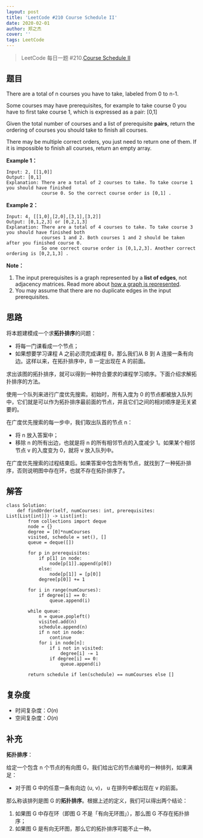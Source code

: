 ```yaml
---
layout: post
title: 'LeetCode #210 Course Schedule II'
date: 2020-02-01
author: 郑之杰
cover: ''
tags: LeetCode
---
```


> LeetCode 每日一题 #210.[Course Schedule II](https://leetcode-cn.com/problems/course-schedule-ii/)

## 题目
There are a total of n courses you have to take, labeled from 0 to n-1.

Some courses may have prerequisites, for example to take course 0 you have to first take course 1, which is expressed as a pair: [0,1]

Given the total number of courses and a list of prerequisite **pairs**, return the ordering of courses you should take to finish all courses.

There may be multiple correct orders, you just need to return one of them. If it is impossible to finish all courses, return an empty array.

**Example 1：**
```
Input: 2, [[1,0]] 
Output: [0,1]
Explanation: There are a total of 2 courses to take. To take course 1 you should have finished   
             course 0. So the correct course order is [0,1] .
```

**Example 2：**
```
Input: 4, [[1,0],[2,0],[3,1],[3,2]]
Output: [0,1,2,3] or [0,2,1,3]
Explanation: There are a total of 4 courses to take. To take course 3 you should have finished both     
             courses 1 and 2. Both courses 1 and 2 should be taken after you finished course 0. 
             So one correct course order is [0,1,2,3]. Another correct ordering is [0,2,1,3] .
```

**Note：**
1. The input prerequisites is a graph represented by a **list of edges**, not adjacency matrices. Read more about [how a graph is represented](https://www.khanacademy.org/computing/computer-science/algorithms/graph-representation/a/representing-graphs).
2. You may assume that there are no duplicate edges in the input prerequisites.


## 思路
将本题建模成一个求**拓扑排序**的问题：

- 将每一门课看成一个节点；
- 如果想要学习课程 A 之前必须完成课程 B，那么我们从 B 到 A 连接一条有向边。这样以来，在拓扑排序中，B 一定出现在 A 的前面。

求出该图的拓扑排序，就可以得到一种符合要求的课程学习顺序。下面介绍求解拓扑排序的方法。

使用一个队列来进行广度优先搜索。初始时，所有入度为 0 的节点都被放入队列中，它们就是可以作为拓扑排序最前面的节点，并且它们之间的相对顺序是无关紧要的。

在广度优先搜索的每一步中，我们取出队首的节点 n：

- 将 n 放入答案中；
- 移除 n 的所有出边，也就是将 n 的所有相邻节点的入度减少 1。如果某个相邻节点 v 的入度变为 0，就将 v 放入队列中。

在广度优先搜索的过程结束后。如果答案中包含所有节点，就找到了一种拓扑排序，否则说明图中存在环，也就不存在拓扑排序了。


## 解答
```
class Solution:
    def findOrder(self, numCourses: int, prerequisites: List[List[int]]) -> List[int]:
        from collections import deque
        node = {}
        degree = [0]*numCourses
        visited, schedule = set(), []
        queue = deque([])

        for p in prerequisites:
            if p[1] in node:
                node[p[1]].append(p[0])
            else:
                node[p[1]] = [p[0]]
            degree[p[0]] += 1

        for i in range(numCourses):
            if degree[i] == 0:
                queue.append(i)
        
        while queue:
            n = queue.popleft()
            visited.add(n)
            schedule.append(n)
            if n not in node:
                continue
            for i in node[n]:
                if i not in visited:
                    degree[i] -= 1
                if degree[i] == 0:
                    queue.append(i)
                    
        return schedule if len(schedule) == numCourses else []
```

## 复杂度
- 时间复杂度：$O(n)$
- 空间复杂度：$O(n)$

## 补充
**拓扑排序**：

给定一个包含 n 个节点的有向图 G，我们给出它的节点编号的一种排列，如果满足：

- 对于图 G 中的任意一条有向边 (u, v)， u 在排列中都出现在 v 的前面。

那么称该排列是图 G 的**拓扑排序**。根据上述的定义，我们可以得出两个结论：

1. 如果图 G 中存在环（即图 G 不是「有向无环图」），那么图 G 不存在拓扑排序；
2. 如果图 G 是有向无环图，那么它的拓扑排序可能不止一种。